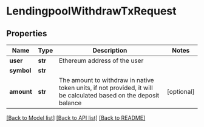 # LendingpoolWithdrawTxRequest

## Properties
Name | Type | Description | Notes
------------ | ------------- | ------------- | -------------
**user** | **str** | Ethereum address of the user | 
**symbol** | **str** |  | 
**amount** | **str** | The amount to withdraw in native token units, if not provided, it will be calculated based on the deposit balance | [optional] 

[[Back to Model list]](../README.md#documentation-for-models) [[Back to API list]](../README.md#documentation-for-api-endpoints) [[Back to README]](../README.md)


